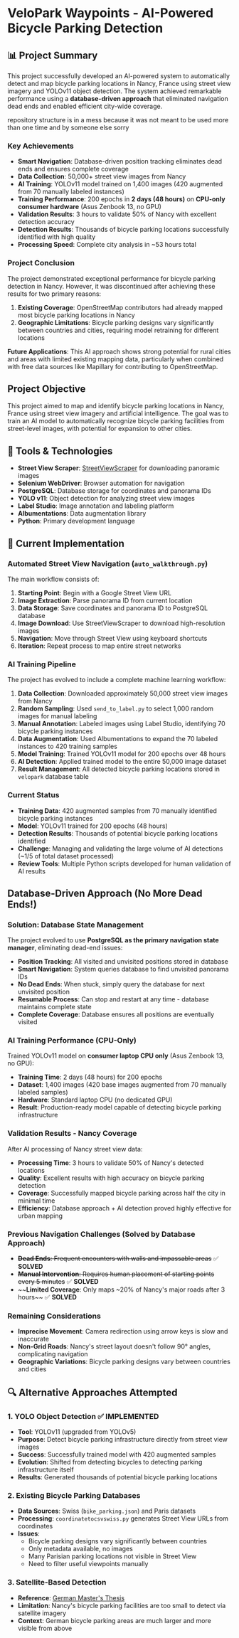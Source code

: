 # VeloPark Waypoints - AI-Powered Bicycle Parking Detection

## 📊 Project Summary

This project successfully developed an AI-powered system to automatically detect and map bicycle parking locations in Nancy, France using street view imagery and YOLOv11 object detection. The system achieved remarkable performance using a **database-driven approach** that eliminated navigation dead ends and enabled efficient city-wide coverage.

repository structure is in a mess because it was not meant to be used more than one time and by someone else sorry 

### Key Achievements
- **Smart Navigation**: Database-driven position tracking eliminates dead ends and ensures complete coverage
- **Data Collection**: 50,000+ street view images from Nancy
- **AI Training**: YOLOv11 model trained on 1,400 images (420 augmented from 70 manually labeled instances)
- **Training Performance**: 200 epochs in **2 days (48 hours)** on **CPU-only consumer hardware** (Asus Zenbook 13, no GPU)
- **Validation Results**: 3 hours to validate 50% of Nancy with excellent detection accuracy
- **Detection Results**: Thousands of bicycle parking locations successfully identified with high quality
- **Processing Speed**: Complete city analysis in ~53 hours total

### Project Conclusion

The project demonstrated exceptional performance for bicycle parking detection in Nancy. However, it was discontinued after achieving these results for two primary reasons:
1. **Existing Coverage**: OpenStreetMap contributors had already mapped most bicycle parking locations in Nancy
2. **Geographic Limitations**: Bicycle parking designs vary significantly between countries and cities, requiring model retraining for different locations

**Future Applications**: This AI approach shows strong potential for rural cities and areas with limited existing mapping data, particularly when combined with free data sources like Mapillary for contributing to OpenStreetMap.

## Project Objective

This project aimed to map and identify bicycle parking locations in Nancy, France using street view imagery and artificial intelligence. The goal was to train an AI model to automatically recognize bicycle parking facilities from street-level images, with potential for expansion to other cities.

## 🔧 Tools & Technologies

- **Street View Scraper**: [StreetViewScraper](https://github.com/Jskinner9/StreetViewScraper) for downloading panoramic images
- **Selenium WebDriver**: Browser automation for navigation
- **PostgreSQL**: Database storage for coordinates and panorama IDs
- **YOLO v11**: Object detection for analyzing street view images
- **Label Studio**: Image annotation and labeling platform
- **Albumentations**: Data augmentation library
- **Python**: Primary development language

## 🚀 Current Implementation

### Automated Street View Navigation (`auto_walkthrough.py`)

The main workflow consists of:

1. **Starting Point**: Begin with a Google Street View URL
2. **Image Extraction**: Parse panorama ID from current location
3. **Data Storage**: Save coordinates and panorama ID to PostgreSQL database
4. **Image Download**: Use StreetViewScraper to download high-resolution images
5. **Navigation**: Move through Street View using keyboard shortcuts
6. **Iteration**: Repeat process to map entire street networks

### AI Training Pipeline

The project has evolved to include a complete machine learning workflow:

1. **Data Collection**: Downloaded approximately 50,000 street view images from Nancy
2. **Random Sampling**: Used `send_to_label.py` to select 1,000 random images for manual labeling
3. **Manual Annotation**: Labeled images using Label Studio, identifying 70 bicycle parking instances
4. **Data Augmentation**: Used Albumentations to expand the 70 labeled instances to 420 training samples
5. **Model Training**: Trained YOLOv11 model for 200 epochs over 48 hours
6. **AI Detection**: Applied trained model to the entire 50,000 image dataset
7. **Result Management**: All detected bicycle parking locations stored in `velopark` database table

### Current Status

- **Training Data**: 420 augmented samples from 70 manually identified bicycle parking instances
- **Model**: YOLOv11 trained for 200 epochs (48 hours)
- **Detection Results**: Thousands of potential bicycle parking locations identified
- **Challenge**: Managing and validating the large volume of AI detections (~1/5 of total dataset processed)
- **Review Tools**: Multiple Python scripts developed for human validation of AI results

## Database-Driven Approach (No More Dead Ends!)

### Solution: Database State Management
The project evolved to use **PostgreSQL as the primary navigation state manager**, eliminating dead-end issues:

- **Position Tracking**: All visited and unvisited positions stored in database
- **Smart Navigation**: System queries database to find unvisited panorama IDs
- **No Dead Ends**: When stuck, simply query the database for next unvisited position
- **Resumable Process**: Can stop and restart at any time - database maintains complete state
- **Complete Coverage**: Database ensures all positions are eventually visited

### AI Training Performance (CPU-Only)

Trained YOLOv11 model on **consumer laptop CPU only** (Asus Zenbook 13, no GPU):
- **Training Time**: 2 days (48 hours) for 200 epochs
- **Dataset**: 1,400 images (420 base images augmented from 70 manually labeled samples)
- **Hardware**: Standard laptop CPU (no dedicated GPU)
- **Result**: Production-ready model capable of detecting bicycle parking infrastructure

### Validation Results - Nancy Coverage

After AI processing of Nancy street view data:
- **Processing Time**: 3 hours to validate 50% of Nancy's detected locations
- **Quality**: Excellent results with high accuracy on bicycle parking detection
- **Coverage**: Successfully mapped bicycle parking across half the city in minimal time
- **Efficiency**: Database approach + AI detection proved highly effective for urban mapping

### Previous Navigation Challenges (Solved by Database Approach)
- ~~**Dead Ends**: Frequent encounters with walls and impassable areas~~ ✅ **SOLVED**
- ~~**Manual Intervention**: Requires human placement of starting points every 5 minutes~~ ✅ **SOLVED**
- ~~**Limited Coverage**: Only maps ~20% of Nancy's major roads after 3 hours~~ ✅ **SOLVED**

### Remaining Considerations
- **Imprecise Movement**: Camera redirection using arrow keys is slow and inaccurate
- **Non-Grid Roads**: Nancy's street layout doesn't follow 90° angles, complicating navigation
- **Geographic Variations**: Bicycle parking designs vary between countries and cities

## 🔍 Alternative Approaches Attempted

### 1. YOLO Object Detection ✅ **IMPLEMENTED**
- **Tool**: YOLOv11 (upgraded from YOLOv5)
- **Purpose**: Detect bicycle parking infrastructure directly from street view images
- **Success**: Successfully trained model with 420 augmented samples
- **Evolution**: Shifted from detecting bicycles to detecting parking infrastructure itself
- **Results**: Generated thousands of potential bicycle parking locations

### 2. Existing Bicycle Parking Databases
- **Data Sources**: Swiss (`bike_parking.json`) and Paris datasets
- **Processing**: `coordinatetocsvswiss.py` generates Street View URLs from coordinates
- **Issues**: 
  - Bicycle parking designs vary significantly between countries
  - Only metadata available, no images
  - Many Parisian parking locations not visible in Street View
  - Need to filter useful viewpoints manually

### 3. Satellite-Based Detection
- **Reference**: [German Master's Thesis](https://mediatum.ub.tum.de/doc/1634128/7kxtht1y6kwdfc9mjqalfom08.pdf)
- **Limitation**: Nancy's bicycle parking facilities are too small to detect via satellite imagery
- **Context**: German bicycle parking areas are much larger and more visible from above  